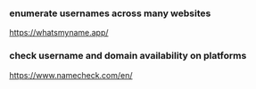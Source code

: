 ### enumerate usernames across many websites
https://whatsmyname.app/

### check username and domain availability on platforms
https://www.namecheck.com/en/
